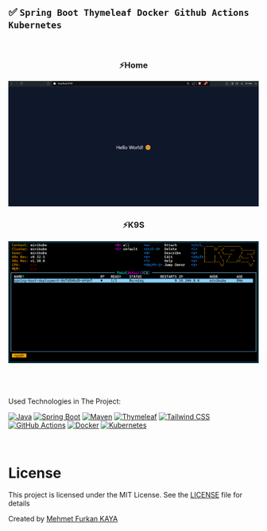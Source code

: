 ## ✅ `Spring Boot Thymeleaf Docker Github Actions Kubernetes`

<br>

<div align="center">
<h3>⚡Home</h3>
<img src="./images/website.png" alt="home">
<h3>⚡K9S</h3>
<img src="./images/k9s.png" alt="create">
</div>

<br>

<br>

<br>

Used Technologies in The Project:

[![Java](https://img.shields.io/badge/java-17.0-000?style=for-the-badge&logo=openjdk&logoColor=white&color=FF9A00)](https://www.java.com/en/)
[![Spring Boot](https://img.shields.io/badge/spring%20boot-3.1-000?style=for-the-badge&logo=springboot&logoColor=white&color=6DB33F)](https://spring.io/)
[![Maven](https://img.shields.io/badge/Maven-3.9-000?style=for-the-badge&logo=apache-maven&logoColor=white&color=C71A36)](https://maven.apache.org/)
[![Thymeleaf](https://img.shields.io/badge/thymeleaf-3.0.14-000?style=for-the-badge&logo=thymeleaf&logoColor=white&color=005F0F)](https://www.thymeleaf.org/)
[![Tailwind CSS](https://img.shields.io/badge/Tailwind%20CSS-3.4-000?style=for-the-badge&logo=tailwindcss&logoColor=white&color=06B6D4)](https://tailwindcss.com/)
[![GitHub Actions](https://img.shields.io/badge/Github%20Actions-2.30-000?style=for-the-badge&logo=githubactions&logoColor=white&color=2088FF)](https://github.com/actions)
[![Docker](https://img.shields.io/badge/Docker-25.0-000?style=for-the-badge&logo=Docker&logoColor=white&color=2496ED)](https://docs.docker.com/)
[![Kubernetes](https://img.shields.io/badge/Kubernetes-1.31-000?style=for-the-badge&logo=kubernetes&logoColor=white&color=326CE5)](https://kubernetes.io/)

<br>

# License

This project is licensed under the MIT License. See the [LICENSE](LICENSE) file for details

Created by [Mehmet Furkan KAYA](https://www.linkedin.com/in/mehmet-furkan-kaya/)
